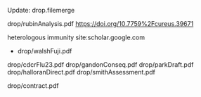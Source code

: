 
Update: drop.filemerge

drop/rubinAnalysis.pdf
https://doi.org/10.7759%2Fcureus.39671

heterologous immunity site:scholar.google.com
* drop/walshFuji.pdf

drop/cdcrFlu23.pdf
drop/gandonConseq.pdf
drop/parkDraft.pdf
drop/halloranDirect.pdf
drop/smithAssessment.pdf

drop/contract.pdf
